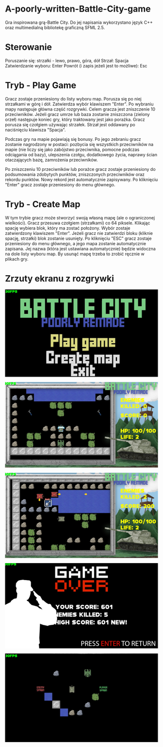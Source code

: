 # A-poorly-written-Battle-City-game

Gra inspirowana grą-Battle City. Do jej napisania wykorzystano język C++ oraz multimedialną bibliotekę graficzną SFML 2.5.

# Sterowanie

Poruszanie się: strzałki - lewo, prawo, góra, dół
Strzał: Spacja
Zatwierdzanie wyboru: Enter
Powrót (i zapis jeżeli jest to możliwe): Esc

# Tryb - Play Game

Gracz zostaje przeniesiony do listy wyboru map. Porusza się po niej strzałkami w górę i dół. Zatwierdza wybór klawiszem "Enter". Po wybraniu mapy następuje główna część rozgrywki. Celem gracza jest zniszczenie 10 przeciwników. Jeżeli gracz umrze lub baza zostanie zniszczona (zielony orzeł) następuje koniec gry, który traktowany jest jako porażka. Gracz porusza się czołgiem używając strzałek. Strzał jest oddawany po naciśnięciu klawisza "Spacja".

Podczas gry na mapie pojawiają się bonusy. Po jego zebraniu gracz zostanie nagrodzony w postaci: pozbycia się wszystkich przeciwników na mapie (nie liczy się jako zabójstwo przeciwnika, pomocne podczas odciągania od bazy), ulepszenia czołgu, dodatkowego życia, naprawy ścian otaczających bazę, zamrożenia przeciwników.

Po zniszczeniu 10 przeciwników lub porażce gracz zostaje przeniesiony do podsumowania zdobytych punktów, zniszczonych przeciwników oraz rekordu punktów. Nowy rekord jest automatycznie zapisywany. Po kliknięciu "Enter" gracz zostaje przeniesiony do menu głównego.

# Tryb - Create Map

W tym trybie gracz może stworzyć swoją własną mapę (ale o ograniczonej wielkości). Gracz przesuwa czołgiem (strzałkami) co 64 piksele. Klikając spację wybiera blok, który ma zostać położony. Wybór zostaje zatwierdzony klawiszem "Enter". Jeżeli gracz nie zatwierdzi bloku (kliknie spację, strzałki) blok zostanie usunięty. Po kliknięciu "ESC" gracz zostaje przeniesiony do menu głównego, a jego mapa zostanie automatycznie zapisana. Jej nazwa (która jest ustawiana automatycznie) będzie widoczna na dole listy wyboru map. By usunąć mapę trzeba to zrobić ręcznie w plikach gry.

# Zrzuty ekranu z rozgrywki

![GitHub Logo](/images/battle3.jpg)

![GitHub Logo](/images/battle4.jpg)

![GitHub Logo](/images/battle5.jpg)

![GitHub Logo](/images/battle6.jpg)

![GitHub Logo](/images/battle7.jpg)
